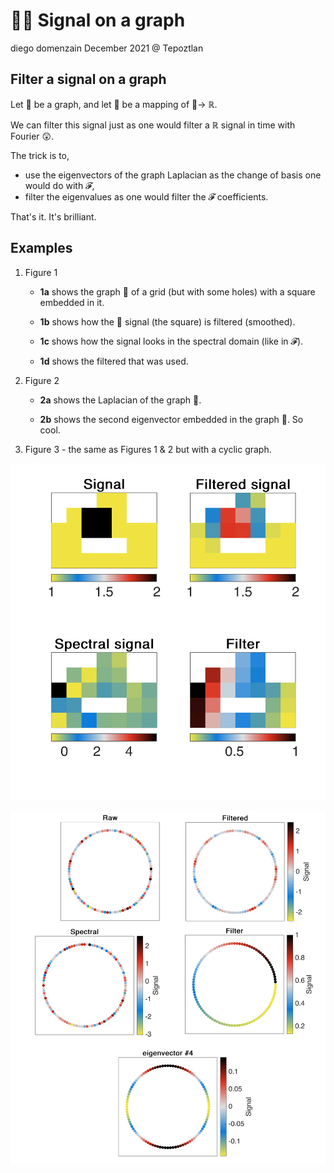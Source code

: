 # :signal_strength::grapes: Signal on a graph
diego domenzain
December 2021 @ Tepoztlan

## Filter a signal on a graph

Let :grapes: be a graph, and let :signal_strength: be a mapping of :grapes:→ ℝ. 

We can filter this signal just as one would filter a ℝ signal in time with Fourier :astonished:.

The trick is to,

   * use the eigenvectors of the graph Laplacian as the change of basis one would do with 𝓕,
   * filter the eigenvalues as one would filter the 𝓕 coefficients.

That's it. It's brilliant.

## Examples

1. Figure 1
   * **1a** shows the graph :grapes: of a grid (but with some holes) with a square embedded in it.
   
   * **1b** shows how the :signal_strength: signal (the square) is filtered (smoothed).
   
   * **1c** shows how the signal looks in the spectral domain (like in 𝓕).
   
   * **1d** shows the filtered that was used.
   
1. Figure 2
   * **2a** shows the Laplacian of the graph :grapes:.
   
   * **2b** shows the second eigenvector embedded in the graph :grapes:. So cool.
   
1. Figure 3 - the same as Figures 1 & 2 but with a cyclic graph.

[![](../pics/graph-filtered.png)](./)

[![](../pics/cyclic-signal.png)](./)

